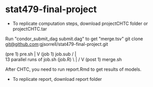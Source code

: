 # stat479-final-project

* To replicate computation steps, download projectCHTC folder or projectCHTC.tar

Run "condor_submit_dag submit.dag" to get "merge.tsv"
git clone git@github.com:gjsorrell/stat479-final-project.git

 (pre 1)  pre.sh
              |
              V
 (job 1)  job.sub
            / | \
   13 parallel runs of job.sh (job.R)
            \ | /
              V
 (post 1) merge.sh
 
 
After CHTC, you need to run report.Rmd to get results of models.

* To replicate report, download report folder
